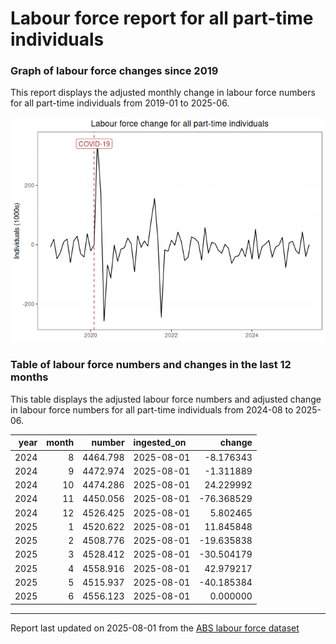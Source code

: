 Labour force report for all part-time individuals
================

### Graph of labour force changes since 2019

This report displays the adjusted monthly change in labour force numbers
for all part-time individuals from 2019-01 to 2025-06.

![](all_part-time_report_files/figure-gfm/unnamed-chunk-2-1.png)<!-- -->

### Table of labour force numbers and changes in the last 12 months

This table displays the adjusted labour force numbers and adjusted
change in labour force numbers for all part-time individuals from
2024-08 to 2025-06.

| year | month |   number | ingested_on |     change |
|-----:|------:|---------:|:------------|-----------:|
| 2024 |     8 | 4464.798 | 2025-08-01  |  -8.176343 |
| 2024 |     9 | 4472.974 | 2025-08-01  |  -1.311889 |
| 2024 |    10 | 4474.286 | 2025-08-01  |  24.229992 |
| 2024 |    11 | 4450.056 | 2025-08-01  | -76.368529 |
| 2024 |    12 | 4526.425 | 2025-08-01  |   5.802465 |
| 2025 |     1 | 4520.622 | 2025-08-01  |  11.845848 |
| 2025 |     2 | 4508.776 | 2025-08-01  | -19.635838 |
| 2025 |     3 | 4528.412 | 2025-08-01  | -30.504179 |
| 2025 |     4 | 4558.916 | 2025-08-01  |  42.979217 |
| 2025 |     5 | 4515.937 | 2025-08-01  | -40.185384 |
| 2025 |     6 | 4556.123 | 2025-08-01  |   0.000000 |

------------------------------------------------------------------------

Report last updated on 2025-08-01 from the [ABS labour force
dataset](https://www.abs.gov.au/statistics/labour/employment-and-unemployment/labour-force-australia/latest-release)
